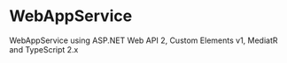 # WebAppService
WebAppService using ASP.NET Web API 2, Custom Elements v1, MediatR and TypeScript 2.x
